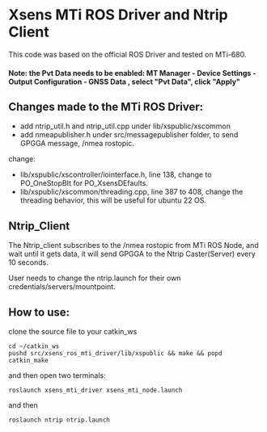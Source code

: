 
# Xsens MTi ROS Driver and Ntrip Client

This code was based on the official ROS Driver and tested on MTi-680.
#### Note: the Pvt Data needs to be enabled: MT Manager - Device Settings - Output Configuration - GNSS Data , select "Pvt Data", click "Apply"

## Changes made to the MTi ROS Driver:

 - add ntrip_util.h and ntrip_util.cpp under lib/xspublic/xscommon
 - add nmeapublisher.h under src/messagepublisher folder, to send GPGGA message, /nmea rostopic.

change:
 - lib/xspublic/xscontroller/iointerface.h, line 138, change to PO_OneStopBIt for PO_XsensDEfaults.
 - lib/xspublic/xscommon/threading.cpp, line 387 to 408, change the threading behavior, this will be useful for ubuntu 22 OS.

## Ntrip_Client
The Ntrip_client subscribes to the /nmea rostopic from MTi ROS Node, and wait until it gets data, it will send GPGGA to the Ntrip Caster(Server) every 10 seconds.

User needs to change the ntrip.launch for their own credentials/servers/mountpoint. 

## How to use:
clone the source file to your catkin_ws
```
cd ~/catkin_ws
pushd src/xsens_ros_mti_driver/lib/xspublic && make && popd
catkin_make
```
and then open two terminals:
```
roslaunch xsens_mti_driver xsens_mti_node.launch

```
and then
```
roslaunch ntrip ntrip.launch

```


